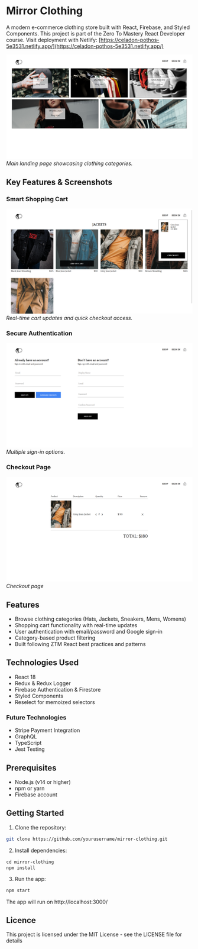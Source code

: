 # Mirror Clothing

A modern e-commerce clothing store built with React, Firebase, and Styled Components. This project is part of the Zero To Mastery React Developer course. Visit deployment with Netlify: [https://celadon-pothos-5e3531.netlify.app/](https://celadon-pothos-5e3531.netlify.app/)

![Homepage](./src/assets/screenshots/homepage.png)
_Main landing page showcasing clothing categories._

## Key Features & Screenshots

### Smart Shopping Cart

![Cart Dropdown](./src/assets/screenshots/cart.png)
_Real-time cart updates and quick checkout access._

### Secure Authentication

![Sign In Page](./src/assets/screenshots/auth.png)
_Multiple sign-in options._

### Checkout Page

![Checkout Page](./src/assets/screenshots/checkout.png)
_Checkout page_

## Features

- Browse clothing categories (Hats, Jackets, Sneakers, Mens, Womens)
- Shopping cart functionality with real-time updates
- User authentication with email/password and Google sign-in
- Category-based product filtering
- Built following ZTM React best practices and patterns

## Technologies Used

- React 18
- Redux & Redux Logger
- Firebase Authentication & Firestore
- Styled Components
- Reselect for memoized selectors

### Future Technologies

- Stripe Payment Integration
- GraphQL
- TypeScript
- Jest Testing

## Prerequisites

- Node.js (v14 or higher)
- npm or yarn
- Firebase account

## Getting Started

1. Clone the repository:

```bash
git clone https://github.com/yourusername/mirror-clothing.git
```

2. Install dependencies:

```
cd mirror-clothing
npm install
```

3. Run the app:

```bash
npm start
```

The app will run on http://localhost:3000/

## Licence

This project is licensed under the MIT License - see the LICENSE file for details
